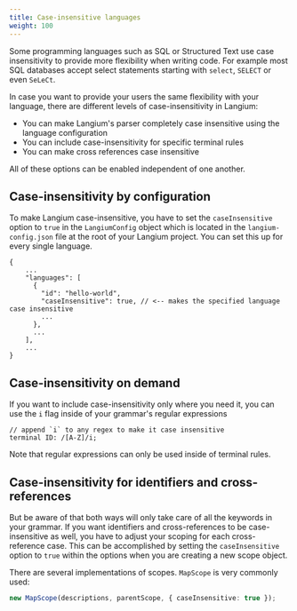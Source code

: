 ```yaml
---
title: Case-insensitive languages
weight: 100
---
```


Some programming languages such as SQL or Structured Text use case insensitivity to provide more flexibility when writing code. For example most SQL databases accept select statements starting with `select`, `SELECT` or even `SeLeCt`.

In case you want to provide your users the same flexibility with your language, there are different levels of case-insensitivity in Langium:

* You can make Langium's parser completely case insensitive using the language configuration
* You can include case-insensitivity for specific terminal rules
* You can make cross references case insensitive

All of these options can be enabled independent of one another.

## Case-insensitivity by configuration

To make Langium case-insensitive, you have to set the `caseInsensitive` option to `true` in the `LangiumConfig` object which is located in the `langium-config.json` file at the root of your Langium project. You can set this up for every single language.

```json5
{
    ...
    "languages": [
      {
        "id": "hello-world",
        "caseInsensitive": true, // <-- makes the specified language case insensitive
        ...
      },
      ...
    ],
    ...
}
```

## Case-insensitivity on demand

If you want to include case-insensitivity only where you need it, you can use the `i` flag inside of your grammar's regular expressions

```langium
// append `i` to any regex to make it case insensitive
terminal ID: /[A-Z]/i;
```

Note that regular expressions can only be used inside of terminal rules.

## Case-insensitivity for identifiers and cross-references

But be aware of that both ways will only take care of all the keywords in your grammar. If you want identifiers and cross-references to be case-insensitive as well, you have to adjust your scoping for each cross-reference case. This can be accomplished by setting the `caseInsensitive` option to `true` within the options when you are creating a new scope object.

There are several implementations of scopes. `MapScope` is very commonly used:

```ts
new MapScope(descriptions, parentScope, { caseInsensitive: true });
```
